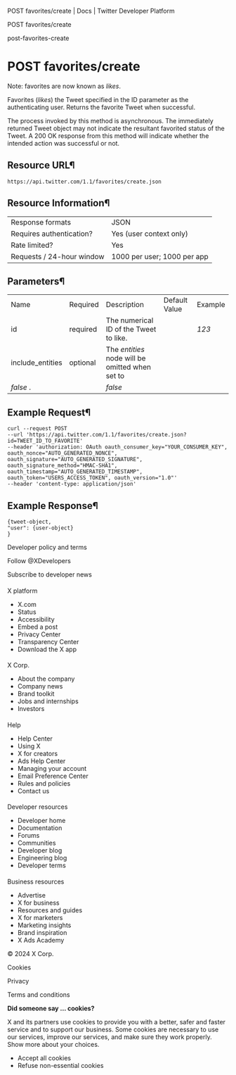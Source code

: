



POST favorites/create | Docs | Twitter Developer Platform 





































































































POST favorites/create



post-favorites-create

POST favorites/create
=====================




Note: favorites are now known as *likes*.


Favorites (*likes*) the Tweet specified in the ID parameter as
the authenticating user. Returns the favorite Tweet when successful.


The process invoked by this method is asynchronous. The immediately
returned Tweet object may not indicate the resultant favorited status of
the Tweet. A 200 OK response from this method will indicate whether the
intended action was successful or not.


Resource URL¶
-------------


`https://api.twitter.com/1.1/favorites/create.json`


Resource Information¶
---------------------




|  |  |
| --- | --- |
| Response formats | JSON |
| Requires authentication? | Yes (user context only) |
| Rate limited? | Yes |
| Requests / 24-hour window | 1000 per user; 1000 per app |


Parameters¶
-----------




|  |  |  |  |  |
| --- | --- | --- | --- | --- |
| Name | Required | Description | Default Value | Example |
| id | required | The numerical ID of the Tweet to like. |  | *123* |
| include\_entities | optional | The *entities* node will be omitted when set to
*false* . |  | *false* |


Example Request¶
----------------



```
curl --request POST 
--url 'https://api.twitter.com/1.1/favorites/create.json?id=TWEET_ID_TO_FAVORITE' 
--header 'authorization: OAuth oauth_consumer_key="YOUR_CONSUMER_KEY", oauth_nonce="AUTO_GENERATED_NONCE", oauth_signature="AUTO_GENERATED_SIGNATURE", oauth_signature_method="HMAC-SHA1", oauth_timestamp="AUTO_GENERATED_TIMESTAMP", oauth_token="USERS_ACCESS_TOKEN", oauth_version="1.0"' 
--header 'content-type: application/json'
```

Example Response¶
-----------------



```
{tweet-object,
"user": {user-object}
}
```


















Developer policy and terms


Follow @XDevelopers


Subscribe to developer news












#### 
 X platform


* X.com
* Status
* Accessibility
* Embed a post
* Privacy Center
* Transparency Center
* Download the X app




#### 
 X Corp.


* About the company
* Company news
* Brand toolkit
* Jobs and internships
* Investors




#### 
 Help


* Help Center
* Using X
* X for creators
* Ads Help Center
* Managing your account
* Email Preference Center
* Rules and policies
* Contact us




#### 
 Developer resources


* Developer home
* Documentation
* Forums
* Communities
* Developer blog
* Engineering blog
* Developer terms




#### 
 Business resources


* Advertise
* X for business
* Resources and guides
* X for marketers
* Marketing insights
* Brand inspiration
* X Ads Academy









 © 2024 X Corp.
 


Cookies


Privacy


Terms and conditions






















**Did someone say … cookies?**  
  


 X and its partners use cookies to provide you with a better, safer and
 faster service and to support our business. Some cookies are necessary to use
 our services, improve our services, and make sure they work properly.
 Show more about your choices.


 




* Accept all cookies
* Refuse non-essential cookies















